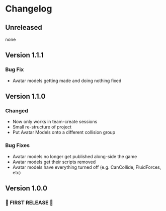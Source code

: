 # Changelog

## Unreleased
none

## Version 1.1.1
### Bug Fix
- Avatar models getting made and doing nothing fixed

## Version 1.1.0
### Changed
- Now only works in team-create sessions
- Small re-structure of project
- Put Avatar Models onto a different collision group

### Bug Fixes
- Avatar models no longer get published along-side the game
- Avatar models get their scripts removed
- Avatar models have everything turned off (e.g. CanCollide, FluidForces, etc)

## Version 1.0.0
### 🎉 FIRST RELEASE 🎉
